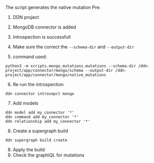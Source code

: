 The script generates the native mutation
Pre:
1. DDN project
2. MongoDB connector is added
3. Introspection is successfull
4. Make sure the correct the `--schema-dir` and `--output-dir`

5. command used:

```
python3 -m scripts.mongo_mutations.mutations --schema-dir /ddn-project/app/connector/mongo/schema --output-dir /ddn-project/app/connector/mongo/native_mutations
```

6. Re run the introspection

```
ddn connector introsepct mongo
```


7. Add models

```
ddn model add my_connector '*'
ddn command add my_connector '*'
ddn relationship add my_connector '*'
```

8. Create a supergraph build

```
ddn supergraph build create
```

8. Apply the build
9. Check the graphiQL for mutations 

